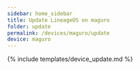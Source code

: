 ```yaml
---
sidebar: home_sidebar
title: Update LineageOS on maguro
folder: update
permalink: /devices/maguro/update
device: maguro
---
```

{% include templates/device_update.md %}
